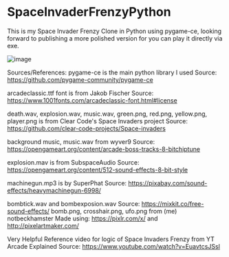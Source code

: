# SpaceInvaderFrenzyPython
This is my Space Invader Frenzy Clone in Python using pygame-ce, looking forward to publishing a more 
polished version for you can play it directly via exe. 



![image](https://github.com/notbeckhamster/SpaceInvaderFrenzyPython/assets/98675822/882cf9a9-8324-4dd8-9ead-9de0a0200845)

Sources/References:
pygame-ce is the main python library I used
Source: https://github.com/pygame-community/pygame-ce

arcadeclassic.ttf font is from Jakob Fischer
Source: https://www.1001fonts.com/arcadeclassic-font.html#license

death.wav, explosion.wav, music.wav, green.png, red.png, yellow.png, player.png is from Clear Code's Space Invaders project
Source:  https://github.com/clear-code-projects/Space-invaders

background music, music.wav from wyver9
Source: https://opengameart.org/content/arcade-boss-tracks-8-bitchiptune

explosion.mav is from SubspaceAudio
Source: https://opengameart.org/content/512-sound-effects-8-bit-style

machinegun.mp3 is by SuperPhat 
Source: https://pixabay.com/sound-effects/heavymachinegun-6998/

bombtick.wav and bombexposion.wav
Source: https://mixkit.co/free-sound-effects/
bomb.png, crosshair.png, ufo.png from (me) notbeckhamster
Made using: https://pixlr.com/x/ and http://pixelartmaker.com/

Very Helpful Reference video for logic of Space Invaders Frenzy  from YT Arcade Explained 
Source: https://www.youtube.com/watch?v=EuavtcsJSsI
